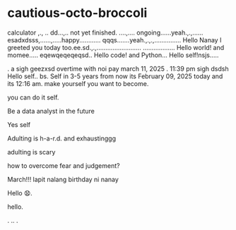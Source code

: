 # cautious-octo-broccoli
calculator ,.,
..
dd...,..
not yet finished. ....,....
ongoing......yeah.,.,......
esadxdsss,......,.....happy............
qqqs.......yeah.,.,.,...............
Hello Nanay I greeted you today too.ee.sd.,.,.........................
..................
Hello world! and momee.....
eqewqeqeqeqsd..
Hello code! and Python...
Hello self!nsjs.....
 
.
a sigh geezxsd
overtime with noi pay march 11, 2025 . 11:39 pm sigh
dsdsh
Hello self..
bs.
Self in 3-5 years from now its February 09, 2025 today and its 12:16 am. make yourself you want to become.

you can do it self.

Be a data analyst in the future

Yes self

Adulting is h-a-r.d. and exhaustinggg

adulting is scary 

how to overcome fear and judgement?


March!!! lapit nalang birthday ni nanay

Hello 😧.

hello.

. .. .
<!-- This will be a calculator not yet finish and its ongoing. 


Ongoing calculator program

octo octo

hello

hellooo

Feb 19, 2025 health link, city hall, baranggay hall at 1 pm police station
.

go forward 
